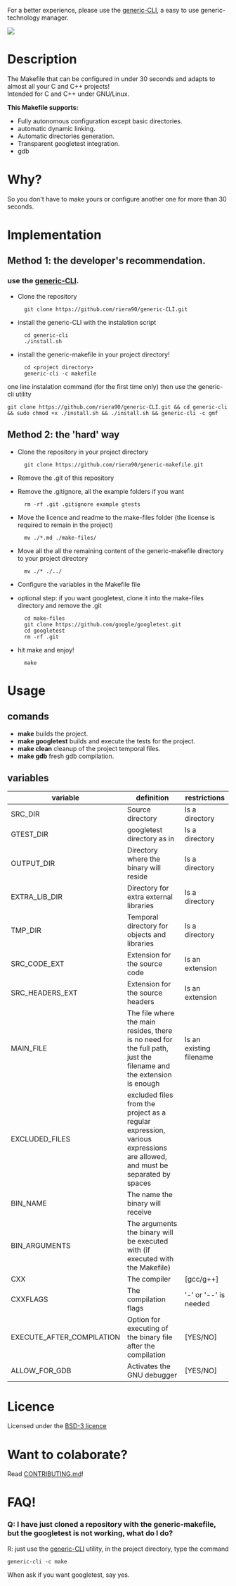 For a better experience, please use the  [generic-CLI](https://github.com/riera90/generic-CLI), a easy to use generic-technology manager.

![](https://github.com/riera90/generic-makefile/blob/master/make-files/logo.png)

# Description

The Makefile that can be configured in under 30 seconds and adapts to almost all your C and C++ projects!  
Intended for C and C++ under GNU/Linux.


**This Makefile supports:**

- Fully autonomous configuration except basic directories.
- automatic dynamic linking.
- Automatic directories generation.
- Transparent googletest integration.
- gdb

# Why?

So you don't have to make yours or configure another one for more than 30 seconds.

# Implementation

## Method 1: the developer's recommendation.

### use the [generic-CLI](https://github.com/riera90/generic-CLI).

- Clone the repository

		git clone https://github.com/riera90/generic-CLI.git

- install the generic-CLI with the instalation script

		cd generic-cli
		./install.sh

- install the generic-makefile in your project directory!

		cd <project directory>
		generic-cli -c makefile

one line instalation command (for the first time only) then use the generic-cli utility

	git clone https://github.com/riera90/generic-CLI.git && cd generic-cli && sudo chmod +x ./install.sh && ./install.sh && generic-cli -c gmf

## Method 2: the 'hard' way

- Clone the repository in your project directory

		git clone https://github.com/riera90/generic-makefile.git

- Remove the .git of this repository
- Remove the .gitignore, all the example folders if you want

		rm -rf .git .gitignore example gtests

- Move the licence and readme to the make-files folder (the license is required to remain in the project)

		mv ./*.md ./make-files/

- Move all the all the remaining content of the generic-makefile directory to your project directory

		mv ./* ./../

- Configure the variables in the Makefile file
- optional step: if you want googletest, clone it into the make-files directory and remove the .git

		cd make-files
		git clone https://github.com/google/googletest.git
		cd googletest
		rm -rf .git

- hit make and enjoy!

		make




# Usage

## comands

- **make** builds the project.
- **make googletest** builds and execute the tests for the project.
- **make clean** cleanup of the project temporal files.
- **make gdb** fresh gdb compilation.

## variables

| variable        | definition    | restrictions  |
| --------------- |---------------| --------------|
| SRC_DIR         | Source directory | Is a directory |
| GTEST_DIR       | googletest directory as in | Is a directory |
| OUTPUT_DIR      | Directory where the binary will reside | Is a directory |
| EXTRA_LIB_DIR   | Directory for extra external libraries | Is a directory |
| TMP_DIR         | Temporal directory for objects and libraries | Is a directory |
| SRC_CODE_EXT    | Extension for the source code | Is an extension |
| SRC_HEADERS_EXT | Extension for the source headers | Is an extension |
| MAIN_FILE       | The file where the main resides, there is no need for the full path, just the filename and the extension is enough | Is an existing filename |
| EXCLUDED_FILES  | excluded files from the project as a regular expression, various expressions are allowed, and must be separated by spaces | |
| BIN_NAME        | The name the binary will receive | |
| BIN_ARGUMENTS   | The arguments the binary will be executed with (if executed with the Makefile) | |
| CXX             | The compiler | [gcc/g++] |
| CXXFLAGS        | The compilation flags | '-' or  '--' is needed |
| EXECUTE_AFTER_COMPILATION | Option for executing of the binary file after the compilation | [YES/NO] |
| ALLOW_FOR_GDB | Activates the GNU debugger | [YES/NO] |

# Licence

Licensed under the [BSD-3 licence](https://github.com/riera90/generic-makefile/blob/master/LICENSE.md)


# Want to colaborate?

Read [CONTRIBUTING.md](https://github.com/riera90/generic-makefile/blob/master/CONTRIBUTING.md)!

# FAQ!

### Q: I have just cloned a repository with the generic-makefile, but the googletest is not working, what do I do?
R: just use the [generic-CLI](https://github.com/riera90/generic-CLI) utility, in the project directory, type the command

	generic-cli -c make

When ask if you want googletest, say yes.
